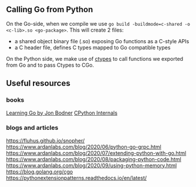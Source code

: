 ## Calling Go from Python

On the Go-side, when we compile we use `go build -buildmode=c-shared -o <c-lib>.so <go-package>`. This will create 2 files:
- a shared object binary file (.so) exposing Go functions as a C-style APIs
- a C header file, defines C types mapped to Go compatible types


On the Python side, we make use of [ctypes](https://docs.python.org/3/library/ctypes.html) to call functions we exported from Go and to pass Ctypes to CGo.

## Useful resources

### books

[Learning Go by Jon Bodner](https://www.oreilly.com/library/view/learning-go/9781492077206/)
[CPython Internals](https://realpython.com/products/cpython-internals-book/)

### blogs and articles

https://fluhus.github.io/snopher/
https://www.ardanlabs.com/blog/2020/06/python-go-grpc.html
https://www.ardanlabs.com/blog/2020/07/extending-python-with-go.html
https://www.ardanlabs.com/blog/2020/08/packaging-python-code.html
https://www.ardanlabs.com/blog/2020/09/using-python-memory.html
https://blog.golang.org/cgo
https://pythonextensionpatterns.readthedocs.io/en/latest/